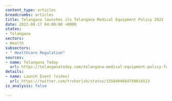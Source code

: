 ```yaml
---
content_type: articles
breadcrumbs: articles
title: Telangana launches its Telangana Medical Equipment Policy 2022
date: 2022-08-17 04:00:00 +0000
states:
- Telangana
sectors:
- Health
subsectors:
- " Healthcare Regulation"
sources:
- name: Telangana Today
  url: https://telanganatoday.com/telangana-medical-equipment-policy-for-government-hospitals-launched
details:
- name: Launch Event (video)
  url: https://twitter.com/trsharish/status/1558404684750016513
is_analysis: false

---
```


